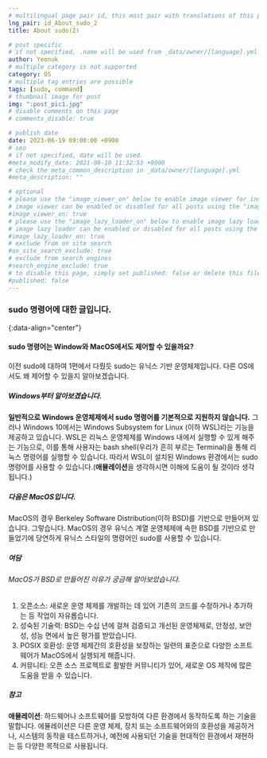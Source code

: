 ```yaml
---
# multilingual page pair id, this must pair with translations of this page. (This name must be unique)
lng_pair: id_About_sudo_2
title: About sudo(2)

# post specific
# if not specified, .name will be used from _data/owner/[language].yml
author: Yeonuk
# multiple category is not supported
category: OS
# multiple tag entries are possible
tags: [sudo, command]
# thumbnail image for post
img: ":post_pic1.jpg"
# disable comments on this page
# comments_disable: true

# publish date
date: 2023-06-19 09:00:00 +0900
# seo
# if not specified, date will be used.
#meta_modify_date: 2021-08-10 11:32:53 +0900
# check the meta_common_description in _data/owner/[language].yml
#meta_description: ""

# optional
# please use the "image_viewer_on" below to enable image viewer for individual pages or posts (_posts/ or [language]/_posts folders).
# image viewer can be enabled or disabled for all posts using the "image_viewer_posts: true" setting in _data/conf/main.yml.
#image_viewer_on: true
# please use the "image_lazy_loader_on" below to enable image lazy loader for individual pages or posts (_posts/ or [language]/_posts folders).
# image lazy loader can be enabled or disabled for all posts using the "image_lazy_loader_posts: true" setting in _data/conf/main.yml.
#image_lazy_loader_on: true
# exclude from on site search
#on_site_search_exclude: true
# exclude from search engines
#search_engine_exclude: true
# to disable this page, simply set published: false or delete this file
#published: false
---
```


<!-- outline-start -->

### sudo 명령어에 대한 글입니다.

{:data-align="center"}

<!-- outline-end -->

#### sudo 명령어는 Window와 MacOS에서도 제어할 수 있을까요?

이전 sudo에 대하여 1편에서 다뤘듯 sudo는 유닉스 기반 운영체제입니다. 다른 OS에서도 왜 제어할 수 있을지 알아보겠습니다.

##### Windows부터 알아보겠습니다.

**일반적으로 Windows 운영체제에서 sudo 명령어를 기본적으로 지원하지 않습니다.**
그러나 Windows 10에서는 Windows Subsystem for Linux (이하 WSL)라는 기능을 제공하고 있습니다. WSL은 리눅스 운영체제를 Windows 내에서 실행할 수 있게 해주는 기능으로, 이를 통해 사용자는 bash shell(우리가 흔히 부르는 Terminal)을 통해 리눅스 명령어를 실행할 수 있습니다. 따라서 WSL이 설치된 Windows 환경에서는 sudo 명령어를 사용할 수 있습니다.(**애뮬레이션**을 생각하시면 이해에 도움이 될 것이라 생각됩니다.)

##### 다음은 MacOS입니다.

MacOS의 경우 Berkeley Software Distribution(이하 BSD)를 기반으로 만들어져 있습니다. 그렇습니다. MacOS의 경우 유닉스 계열 운영체제에 속한 BSD를 기반으로 만들었기에 당연하게 유닉스 스타일의 명령어인 sudo를 사용할 수 있습니다.

##### 여담

###### MacOS가 BSD로 만들어진 이유가 궁금해 알아보았습니다.

1. 오픈소스: 새로운 운영 체제를 개발하는 데 있어 기존의 코드를 수정하거나 추가하는 등 작업이 자유롭습니다.
2. 성숙된 기술력: BSD는 수십 년에 걸쳐 검증되고 개선된 운영체제로, 안정성, 보안성, 성능 면에서 높은 평가를 받았습니다.
3. POSIX 호환성: 운영 체제간의 호환성을 보장하는 일련의 표준으로 다양한 소프트웨어가 MacOS에서 실행되게 해줍니다.
4. 커뮤니티: 오픈 소스 프로젝트로 활발한 커뮤니티가 있어, 새로운 OS 제작에 많은 도움을 받을 수 있습니다.

##### 참고

**애뮬레이션**: 하드웨어나 소프트웨어를 모방하여 다른 환경에서 동작하도록 하는 기술을 말합니다. 에뮬레이션은 다른 운영 체제, 장치 또는 소프트웨어와의 호환성을 제공하거나, 시스템의 동작을 테스트하거나, 예전에 사용되던 기술을 현대적인 환경에서 재현하는 등 다양한 목적으로 사용됩니다.

